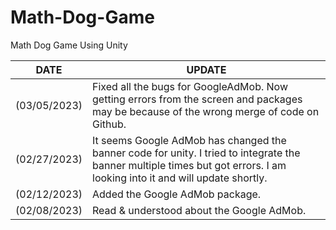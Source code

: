 # Math-Dog-Game
Math Dog Game Using Unity

| DATE | UPDATE  |
|----------|----------|
| (03/05/2023) | Fixed all the bugs for GoogleAdMob. Now getting errors from the screen and packages may be because of the wrong merge of code on Github. |
| (02/27/2023) | It seems Google AdMob has changed the banner code for unity. I tried to integrate the banner multiple times but got errors. I am looking into it and will update shortly. |
| (02/12/2023) | Added the Google AdMob package. |
| (02/08/2023) | Read & understood about the Google AdMob. |
